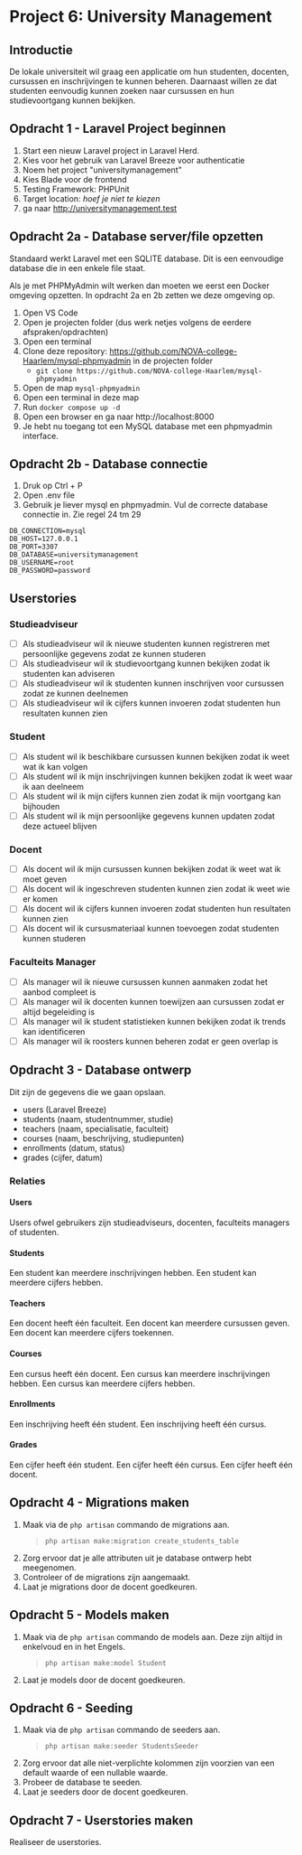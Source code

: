 # Project 6: University Management

## Introductie

De lokale universiteit wil graag een applicatie om hun studenten, docenten, cursussen en inschrijvingen te kunnen beheren. Daarnaast willen ze dat studenten eenvoudig kunnen zoeken naar cursussen en hun studievoortgang kunnen bekijken.

## Opdracht 1 - Laravel Project beginnen

1. Start een nieuw Laravel project in Laravel Herd.
2. Kies voor het gebruik van Laravel Breeze voor authenticatie
3. Noem het project "universitymanagement"
4. Kies Blade voor de frontend
5. Testing Framework: PHPUnit
6. Target location: _hoef je niet te kiezen_
7. ga naar http://universitymanagement.test

## Opdracht 2a - Database server/file opzetten

Standaard werkt Laravel met een SQLITE database. Dit is een eenvoudige database die in een enkele file staat.

Als je met PHPMyAdmin wilt werken dan moeten we eerst een Docker omgeving opzetten. In opdracht 2a en 2b zetten we deze omgeving op.

1. Open VS Code
2. Open je projecten folder (dus werk netjes volgens de eerdere afspraken/opdrachten)
3. Open een terminal
4. Clone deze repository: https://github.com/NOVA-college-Haarlem/mysql-phpmyadmin in de projecten folder
    - `git clone https://github.com/NOVA-college-Haarlem/mysql-phpmyadmin`
5. Open de map `mysql-phpmyadmin`
6. Open een terminal in deze map
7. Run `docker compose up -d`
8. Open een browser en ga naar http://localhost:8000
9. Je hebt nu toegang tot een MySQL database met een phpmyadmin interface.

## Opdracht 2b - Database connectie

1. Druk op Ctrl + P
2. Open .env file
3. Gebruik je liever mysql en phpmyadmin. Vul de correcte database connectie in. Zie regel 24 tm 29
```
DB_CONNECTION=mysql
DB_HOST=127.0.0.1
DB_PORT=3307
DB_DATABASE=universitymanagement
DB_USERNAME=root
DB_PASSWORD=password
```

## Userstories

### Studieadviseur
- [ ] Als studieadviseur wil ik nieuwe studenten kunnen registreren met persoonlijke gegevens zodat ze kunnen studeren
- [ ] Als studieadviseur wil ik studievoortgang kunnen bekijken zodat ik studenten kan adviseren
- [ ] Als studieadviseur wil ik studenten kunnen inschrijven voor cursussen zodat ze kunnen deelnemen
- [ ] Als studieadviseur wil ik cijfers kunnen invoeren zodat studenten hun resultaten kunnen zien

### Student
- [ ] Als student wil ik beschikbare cursussen kunnen bekijken zodat ik weet wat ik kan volgen
- [ ] Als student wil ik mijn inschrijvingen kunnen bekijken zodat ik weet waar ik aan deelneem
- [ ] Als student wil ik mijn cijfers kunnen zien zodat ik mijn voortgang kan bijhouden
- [ ] Als student wil ik mijn persoonlijke gegevens kunnen updaten zodat deze actueel blijven

### Docent
- [ ] Als docent wil ik mijn cursussen kunnen bekijken zodat ik weet wat ik moet geven
- [ ] Als docent wil ik ingeschreven studenten kunnen zien zodat ik weet wie er komen
- [ ] Als docent wil ik cijfers kunnen invoeren zodat studenten hun resultaten kunnen zien
- [ ] Als docent wil ik cursusmateriaal kunnen toevoegen zodat studenten kunnen studeren

### Faculteits Manager
- [ ] Als manager wil ik nieuwe cursussen kunnen aanmaken zodat het aanbod compleet is
- [ ] Als manager wil ik docenten kunnen toewijzen aan cursussen zodat er altijd begeleiding is
- [ ] Als manager wil ik student statistieken kunnen bekijken zodat ik trends kan identificeren
- [ ] Als manager wil ik roosters kunnen beheren zodat er geen overlap is

## Opdracht 3 - Database ontwerp

Dit zijn de gegevens die we gaan opslaan.
- users (Laravel Breeze)
- students (naam, studentnummer, studie)
- teachers (naam, specialisatie, faculteit)
- courses (naam, beschrijving, studiepunten)
- enrollments (datum, status)
- grades (cijfer, datum)

### Relaties

#### Users
Users ofwel gebruikers zijn studieadviseurs, docenten, faculteits managers of studenten.

#### Students
Een student kan meerdere inschrijvingen hebben.
Een student kan meerdere cijfers hebben.

#### Teachers
Een docent heeft één faculteit.
Een docent kan meerdere cursussen geven.
Een docent kan meerdere cijfers toekennen.

#### Courses
Een cursus heeft één docent.
Een cursus kan meerdere inschrijvingen hebben.
Een cursus kan meerdere cijfers hebben.

#### Enrollments
Een inschrijving heeft één student.
Een inschrijving heeft één cursus.

#### Grades
Een cijfer heeft één student.
Een cijfer heeft één cursus.
Een cijfer heeft één docent.

## Opdracht 4 - Migrations maken

1. Maak via de `php artisan` commando de migrations aan. 
    > `php artisan make:migration create_students_table`
2. Zorg ervoor dat je alle attributen uit je database ontwerp hebt meegenomen.
3. Controleer of de migrations zijn aangemaakt.
4. Laat je migrations door de docent goedkeuren.

## Opdracht 5 - Models maken

1. Maak via de `php artisan` commando de models aan. Deze zijn altijd in enkelvoud en in het Engels.
   > `php artisan make:model Student`
2. Laat je models door de docent goedkeuren.

## Opdracht 6 - Seeding

1. Maak via de `php artisan` commando de seeders aan.
    > `php artisan make:seeder StudentsSeeder`
2. Zorg ervoor dat alle niet-verplichte kolommen zijn voorzien van een default waarde of een nullable waarde.
3. Probeer de database te seeden.
4. Laat je seeders door de docent goedkeuren.

## Opdracht 7 - Userstories maken

Realiseer de userstories.